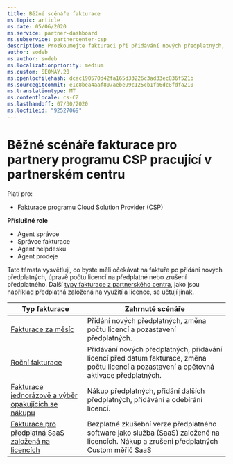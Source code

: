 ```yaml
---
title: Běžné scénáře fakturace
ms.topic: article
ms.date: 05/06/2020
ms.service: partner-dashboard
ms.subservice: partnercenter-csp
description: Prozkoumejte fakturaci při přidávání nových předplatných, úpravách počtu licencí nebo zrušení předplatného. Podívejte se, jak se liší odběry založené na využití a předplatné založené na licencích.
author: sodeb
ms.author: sodeb
ms.localizationpriority: medium
ms.custom: SEOMAY.20
ms.openlocfilehash: dcac190570d42fa165d33226c3ad33ec836f521b
ms.sourcegitcommit: e1c8bea4aaf807aebe99c125cb1fb6dc8fdfa210
ms.translationtype: MT
ms.contentlocale: cs-CZ
ms.lasthandoff: 07/30/2020
ms.locfileid: "92527069"
---
```

# <a name="common-billing-scenarios-for-csp-program-partners-working-in-partner-center"></a>Běžné scénáře fakturace pro partnery programu CSP pracující v partnerském centru

Platí pro:

- Fakturace programu Cloud Solution Provider (CSP)

**Příslušné role**

- Agent správce
- Správce fakturace
- Agent helpdesku
- Agent prodeje

Tato témata vysvětlují, co byste měli očekávat na faktuře po přidání nových předplatných, úpravě počtu licencí na předplatné nebo zrušení předplatného. Další [typy fakturace z partnerského centra](billing-different-types.md), jako jsou například předplatná založená na využití a licence, se účtují jinak.

| Typ fakturace | Zahrnuté scénáře |
| --------------- | ----------------- |
| [Fakturace za měsíc](common-billing-scenarios-monthly.md) | Přidání nových předplatných, změna počtu licencí a pozastavení předplatných. |
| [Roční fakturace](common-billing-scenarios-annual.md) | Přidávání nových předplatných, přidávání licencí před datum fakturace, změna počtu licencí a pozastavení a opětovná aktivace předplatných. |
| [Fakturace jednorázově a výběr opakujících se nákupu](common-billing-scenarios-onetime-recurring.md) | Nákup předplatných, přidání dalších předplatných, přidávání a odebírání licencí. |
| [Fakturace pro předplatná SaaS založená na licencích](common-billing-scenarios-saas.md) | Bezplatné zkušební verze předplatného software jako služba (SaaS) založené na licencích. Nákup a zrušení předplatných Custom měřič SaaS |
